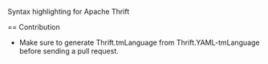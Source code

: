 Syntax highlighting for Apache Thrift

== Contribution
* Make sure to generate Thrift.tmLanguage from Thrift.YAML-tmLanguage before sending a pull request.
